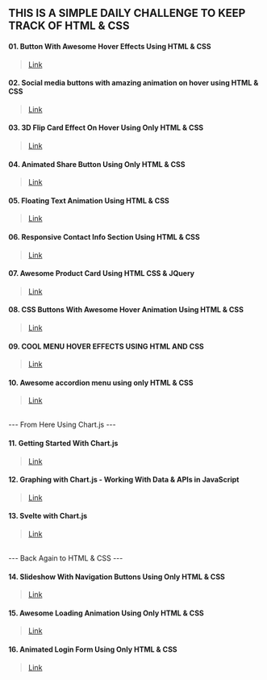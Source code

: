 ## THIS IS A SIMPLE DAILY CHALLENGE TO KEEP TRACK OF HTML & CSS

#### 01. Button With Awesome Hover Effects Using HTML & CSS

> [Link](https://www.youtube.com/watch?v=SP0wAmjbaQ4)

#### 02. Social media buttons with amazing animation on hover using HTML & CSS

> [Link](https://www.youtube.com/watch?v=fDm0WJ_66d0)


#### 03. 3D Flip Card Effect On Hover Using Only HTML & CSS

> [Link](https://www.youtube.com/watch?v=uR7EbQImYmo&t=406s)


#### 04. Animated Share Button Using Only HTML & CSS

> [Link](https://www.youtube.com/watch?v=uiBwb1MoRno)

#### 05. Floating Text Animation Using HTML & CSS

> [Link](https://www.youtube.com/watch?v=UTFatnsd0RI&t=4s)


#### 06. Responsive Contact Info Section Using HTML & CSS

> [Link](https://www.youtube.com/watch?v=7uEqQx4S50E)


#### 07. Awesome Product Card Using HTML CSS & JQuery

> [Link](https://www.youtube.com/watch?v=7hDklEEnP1I)


#### 08. CSS Buttons With Awesome Hover Animation Using HTML & CSS

> [Link](https://www.youtube.com/watch?v=CMgl_etzlTI)


#### 09. COOL MENU HOVER EFFECTS USING HTML AND CSS

> [Link](https://www.youtube.com/watch?v=wVSjKfLKvbk)


#### 10. Awesome accordion menu using only HTML & CSS

> [Link](https://www.youtube.com/watch?v=gnyYpX2nc1g)

<br/>
--- From Here Using Chart.js ---
<br/>

#### 11. Getting Started With Chart.js

> [Link](https://www.youtube.com/watch?v=sE08f4iuOhA)

#### 12. Graphing with Chart.js - Working With Data & APIs in JavaScript

> [Link](https://www.youtube.com/watch?v=5-ptp9tRApM)

#### 13. Svelte with Chart.js

> [Link](https://www.youtube.com/watch?v=s7rk2b1ioVE&t=131s)

<br/>
--- Back Again to HTML & CSS ---
<br/>

#### 14. Slideshow With Navigation Buttons Using Only HTML & CSS

>[Link](https://www.youtube.com/watch?v=9Irz0c-6UGw)

#### 15. Awesome Loading Animation Using Only HTML & CSS

>[Link](https://www.youtube.com/watch?v=TgwcGBOPAak&t=21s)

#### 16. Animated Login Form Using Only HTML & CSS

>[Link](https://www.youtube.com/watch?v=HV7DtH3J2PU)